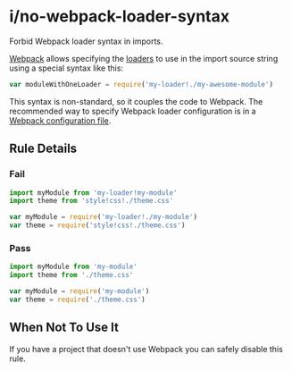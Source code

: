# i/no-webpack-loader-syntax

<!-- end auto-generated rule header -->

Forbid Webpack loader syntax in imports.

[Webpack](https://webpack.js.org) allows specifying the [loaders](https://webpack.js.org/concepts/loaders/) to use in the import source string using a special syntax like this:

```js
var moduleWithOneLoader = require('my-loader!./my-awesome-module')
```

This syntax is non-standard, so it couples the code to Webpack. The recommended way to specify Webpack loader configuration is in a [Webpack configuration file](https://webpack.js.org/concepts/loaders/#configuration).

## Rule Details

### Fail

```js
import myModule from 'my-loader!my-module'
import theme from 'style!css!./theme.css'

var myModule = require('my-loader!./my-module')
var theme = require('style!css!./theme.css')
```

### Pass

```js
import myModule from 'my-module'
import theme from './theme.css'

var myModule = require('my-module')
var theme = require('./theme.css')
```

## When Not To Use It

If you have a project that doesn't use Webpack you can safely disable this rule.
